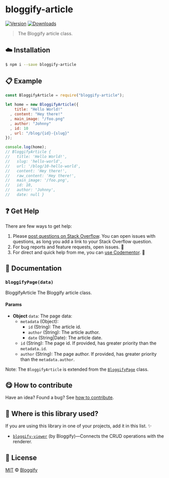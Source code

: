 
# bloggify-article

 [![Version](https://img.shields.io/npm/v/bloggify-article.svg)](https://www.npmjs.com/package/bloggify-article) [![Downloads](https://img.shields.io/npm/dt/bloggify-article.svg)](https://www.npmjs.com/package/bloggify-article)

> The Bloggify article class.

## :cloud: Installation

```sh
$ npm i --save bloggify-article
```


## :clipboard: Example



```js
const BloggifyArticle = require("bloggify-article");

let home = new BloggifyArticle({
    title: "Hello World!"
  , content: "Hey there!"
  , main_image: "/foo.png"
  , author: "Johnny"
  , id: 10
  , url: "/blog/{id}-{slug}"
});

console.log(home);
// BloggifyArticle {
//   title: 'Hello World!',
//   slug: 'hello-world',
//   url: '/blog/10-hello-world',
//   content: 'Hey there!',
//   raw_content: 'Hey there!',
//   main_image: '/foo.png',
//   id: 10,
//   author: 'Johnny',
//   date: null }
```

## :question: Get Help

There are few ways to get help:

 1. Please [post questions on Stack Overflow](https://stackoverflow.com/questions/ask). You can open issues with questions, as long you add a link to your Stack Overflow question.
 2. For bug reports and feature requests, open issues. :bug:
 3. For direct and quick help from me, you can [use Codementor](https://www.codementor.io/johnnyb). :rocket:


## :memo: Documentation


### `bloggifyPage(data)`
BloggifyArticle
The Bloggify article class.

#### Params
- **Object** `data`: The page data:
  - `metadata` (Object):
     - `id` (String): The article id.
     - `author` (String): The article author.
     - `date` (String|Date): The article date.
  - `id` (String): The page id. If provided, has greater priority than the `metadata.id`.
  - `author` (String): The page author. If provided, has greater priority than the `metadata.author`.

Note: The `BloggifyArticle` is extended from the [`BloggifyPage`](https://github.com/Bloggify/bloggify-page) class.



## :yum: How to contribute
Have an idea? Found a bug? See [how to contribute][contributing].


## :dizzy: Where is this library used?
If you are using this library in one of your projects, add it in this list. :sparkles:


 - [`bloggify-viewer`](https://github.com/Bloggify/bloggify-viewer#readme) (by Bloggify)—Connects the CRUD operations with the renderer.

## :scroll: License

[MIT][license] © [Bloggify][website]

[license]: http://showalicense.com/?fullname=Bloggify%20%3Csupport%40bloggify.org%3E%20(https%3A%2F%2Fbloggify.org)&year=2016#license-mit
[website]: https://bloggify.org
[contributing]: /CONTRIBUTING.md
[docs]: /DOCUMENTATION.md
